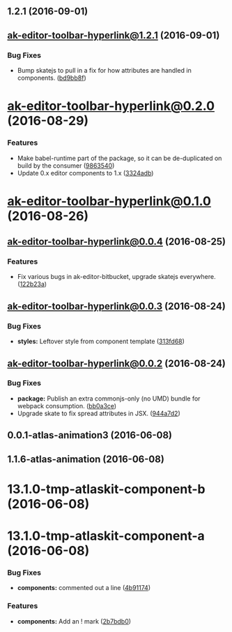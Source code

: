 <a name="1.2.1"></a>
## 1.2.1 (2016-09-01)



<a name="ak-editor-toolbar-hyperlink@1.2.1"></a>
## ak-editor-toolbar-hyperlink@1.2.1 (2016-09-01)


### Bug Fixes

* Bump skatejs to pull in a fix for how attributes are handled in components. ([bd9bb8f](https://bitbucket.org/atlassian/atlaskit/commits/bd9bb8f))



<a name="ak-editor-toolbar-hyperlink@0.2.0"></a>
# ak-editor-toolbar-hyperlink@0.2.0 (2016-08-29)


### Features

* Make babel-runtime part of the package, so it can be de-duplicated on build by the consumer ([9863540](https://bitbucket.org/atlassian/atlaskit/commits/9863540))
* Update 0.x editor components to 1.x ([3324adb](https://bitbucket.org/atlassian/atlaskit/commits/3324adb))



<a name="ak-editor-toolbar-hyperlink@0.1.0"></a>
# ak-editor-toolbar-hyperlink@0.1.0 (2016-08-26)



<a name="ak-editor-toolbar-hyperlink@0.0.4"></a>
## ak-editor-toolbar-hyperlink@0.0.4 (2016-08-25)


### Features

* Fix various bugs in ak-editor-bitbucket, upgrade skatejs everywhere. ([122b23a](https://bitbucket.org/atlassian/atlaskit/commits/122b23a))



<a name="ak-editor-toolbar-hyperlink@0.0.3"></a>
## ak-editor-toolbar-hyperlink@0.0.3 (2016-08-24)


### Bug Fixes

* **styles:** Leftover style from component template ([313fd68](https://bitbucket.org/atlassian/atlaskit/commits/313fd68))



<a name="ak-editor-toolbar-hyperlink@0.0.2"></a>
## ak-editor-toolbar-hyperlink@0.0.2 (2016-08-24)


### Bug Fixes

* **package:** Publish an extra commonjs-only (no UMD) bundle for webpack consumption. ([bb0a3ce](https://bitbucket.org/atlassian/atlaskit/commits/bb0a3ce))
* Upgrade skate to fix spread attributes in JSX. ([944a7d2](https://bitbucket.org/atlassian/atlaskit/commits/944a7d2))



<a name="0.0.1-atlas-animation3"></a>
## 0.0.1-atlas-animation3 (2016-06-08)



<a name="1.1.6-atlas-animation"></a>
## 1.1.6-atlas-animation (2016-06-08)



<a name="13.1.0-tmp-atlaskit-component-b"></a>
# 13.1.0-tmp-atlaskit-component-b (2016-06-08)



<a name="13.1.0-tmp-atlaskit-component-a"></a>
# 13.1.0-tmp-atlaskit-component-a (2016-06-08)


### Bug Fixes

* **components:** commented out a line ([4b91174](https://bitbucket.org/atlassian/atlaskit/commits/4b91174))


### Features

* **components:** Add an ! mark ([2b7bdb0](https://bitbucket.org/atlassian/atlaskit/commits/2b7bdb0))



